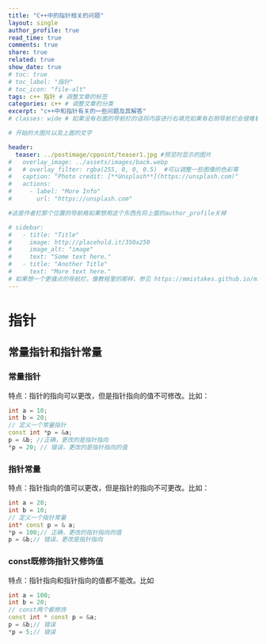 ```yaml
---
title: "C++中的指针相关的问题"
layout: single
author_profile: true
read_time: true
comments: true
share: true
related: true
show_date: true
# toc: true
# toc_label: "指针"
# toc_icon: "file-alt"
tags: c++ 指针 # 调整文章的标签
categories: c++ # 调整文章的分类
excerpt: "c++中和指针有关的一些问题及其解答"
# classes: wide # 如果没有右面的导航栏的话将内容进行右填充如果有右侧导航栏会很难看

# 开始的大图片以及上面的文字

header:
  teaser: ../postimage/cppoint/teaser1.jpg #预览时显示的图片
#   overlay_image: ../assets/images/back.webp
#   # overlay_filter: rgba(255, 0, 0, 0.5)  #可以调整一些图像的色彩等
#   caption: "Photo credit: [**Unsplash**](https://unsplash.com)"
#   actions:
#     - label: "More Info"
#       url: "https://unsplash.com"

#这是作者栏那个位置的导航格如果想用这个东西先将上面的author_profile关掉

# sidebar: 
#   - title: "Title"
#     image: http://placehold.it/350x250
#     image_alt: "image"
#     text: "Some text here."
#   - title: "Another Title"
#     text: "More text here."
# 如果想一个更骚点的导航栏，像教程里的那样，参见 https://mmistakes.github.io/minimal-mistakes/docs/layouts/#custom-sidebar-navigation-menu
---
```


# 指针

## 常量指针和指针常量

### 常量指针

特点：指针的指向可以更改，但是指针指向的值不可修改。比如：

```c++
int a = 10;
int b = 20;
// 定义一个常量指针
const int *p = &a;
p = &b; //正确，更改的是指针指向
*p = 20; // 错误，更改的是指针指向的值
```

### 指针常量

特点：指针指向的值可以更改，但是指针的指向不可更改。比如：

```c++
int a = 20;
int b = 10;
// 定义一个指针常量
int* const p = & a;
*p = 100;// 正确，更改的指针指向的值
p = &b;// 错误，更改是指针指向
```

### const既修饰指针又修饰值

特点：指针指向和指针指向的值都不能改。比如

```c++
int a = 100;
int b = 20;
// const两个都修饰
const int * const p = &a;
p = &b;// 错误
*p = 5;// 错误
```












































